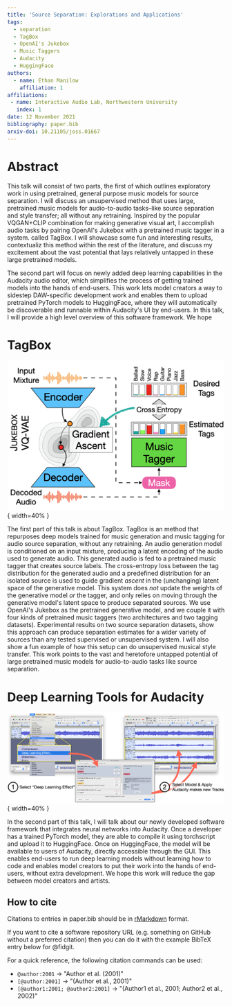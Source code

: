 ```yaml
---
title: 'Source Separation: Explorations and Applications'
tags:
  - separation
  - TagBox
  - OpenAI's Jukebox
  - Music Taggers
  - Audacity
  - HuggingFace
authors:
  - name: Ethan Manilow
    affiliation: 1
affiliations:
 - name: Interactive Audio Lab, Northwestern University
   index: 1
date: 12 November 2021
bibliography: paper.bib
arxiv-doi: 10.21105/joss.01667
---
```


# Abstract

This talk will consist of two parts, the first of which outlines
exploratory work in using pretrained, general purpose music models for source
separation. I will discuss an unsupervised method that uses
large, pretrained music models for audio-to-audio tasks–like source separation
and style transfer; all without any retraining. Inspired by the popular
VQGAN+CLIP combination for making generative visual art, I accomplish audio
tasks by pairing OpenAI's Jukebox with a pretrained music tagger in a system.
called TagBox. I will showcase some fun and interesting results, contextualiz
this method within the rest of the literature, and discuss my excitement about
the vast potential that lays relatively untapped in these large pretrained
models.

The second part will focus on newly added deep learning
capabilities in the Audacity audio editor, which simplifies the process of
getting trained models into the hands of end-users. This work lets model
creators a way to sidestep DAW-specific development work and enables them to
upload pretrained PyTorch models to HuggingFace, where they will automatically
be discoverable and runnable within Audacity's UI by end-users. In this talk,
I will provide a high level overview of this software framework. We hope 



# TagBox

![TagBox diagram.](https://github.com/ethman/mdx-submissions21/raw/EthanManilow/tagbox_diagram.png){ width=40% }

The first part of this talk is about TagBox. TagBox is an method that repurposes
deep models trained for music generation and music tagging for audio source
separation, without any retraining. An audio generation model is conditioned on
an input mixture, producing a latent encoding of the audio used to generate
audio. This generated audio is fed to a pretrained music tagger that creates
source labels. The cross-entropy loss between the tag distribution for the
generated audio and a predefined distribution for an isolated source
is used to guide gradient _ascent_ in the (unchanging) latent space of
the  generative model. This system does _not_ update the weights of the
generative model _or_ the tagger, and only relies on moving through the
generative model's latent space to produce separated sources. We use OpenAI's
Jukebox as the pretrained generative model, and we couple it with four
kinds of pretrained music taggers (two architectures and two tagging datasets).
Experimental results on two source separation datasets, show this approach can
produce separation estimates for a wider variety of sources than any tested
supervised or unsupervised system. I will also show a fun example of how this
setup can do unsupervised musical style transfer.
This work points to the vast and heretofore
untapped potential of large pretrained music models for audio-to-audio tasks
like source separation.


# Deep Learning Tools for Audacity 

![Audacity diagram.](https://github.com/ethman/mdx-submissions21/raw/EthanManilow/audacity_diagram.png){ width=40% }


In the second part of this talk, I will talk about our newly developed software
framework that integrates neural networks into Audacity. Once a developer
has a trained PyTorch model, they are able to compile it using torchscript and
upload it to HuggingFace. Once on HuggingFace, the model will be available
to users of Audacity, directly accessible through the GUI. This enables
end-users to run deep learning models without learning how to code and enables
model creators to put their work into the hands of end-users, without extra
development. We hope this work will reduce the gap between model creators
and artists.


## How to cite

Citations to entries in paper.bib should be in
[rMarkdown](http://rmarkdown.rstudio.com/authoring_bibliographies_and_citations.html)
format.

If you want to cite a software repository URL (e.g. something on GitHub without a preferred
citation) then you can do it with the example BibTeX entry below for @fidgit.

For a quick reference, the following citation commands can be used:
- `@author:2001`  ->  "Author et al. (2001)"
- `[@author:2001]` -> "(Author et al., 2001)"
- `[@author1:2001; @author2:2001]` -> "(Author1 et al., 2001; Author2 et al., 2002)"
